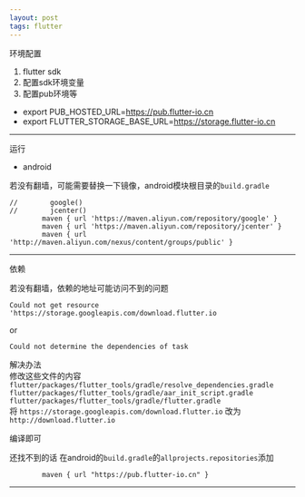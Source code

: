 ```yaml
---
layout: post
tags: flutter
---
```


环境配置

1. flutter sdk
2. 配置sdk环境变量
3. 配置pub环境等
  - export PUB_HOSTED_URL=https://pub.flutter-io.cn
  - export FLUTTER_STORAGE_BASE_URL=https://storage.flutter-io.cn

---
  
运行

- android

若没有翻墙，可能需要替换一下镜像，android模块根目录的`build.gradle`
```
//        google()
//        jcenter()
        maven { url 'https://maven.aliyun.com/repository/google' }
        maven { url 'https://maven.aliyun.com/repository/jcenter' }
        maven { url 'http://maven.aliyun.com/nexus/content/groups/public' }
```

---

依赖

若没有翻墙，依赖的地址可能访问不到的问题

`Could not get resource 'https://storage.googleapis.com/download.flutter.io`

or

`Could not determine the dependencies of task`

解决办法  
修改这些文件的内容  
`flutter/packages/flutter_tools/gradle/resolve_dependencies.gradle`  
`flutter/packages/flutter_tools/gradle/aar_init_script.gradle`  
`flutter/packages/flutter_tools/gradle/flutter.gradle`  
将
`https://storage.googleapis.com/download.flutter.io`
改为
`http://download.flutter.io`  

编译即可


还找不到的话 在android的`build.gradle`的`allprojects.repositories`添加
```
		maven { url "https://pub.flutter-io.cn" }
```

---

